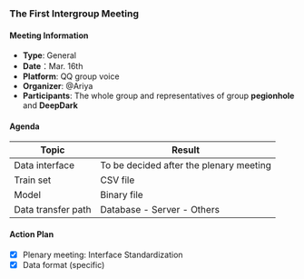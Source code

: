 ### The First Intergroup Meeting

#### Meeting Information
- **Type**: General
- **Date**：Mar. 16th
- **Platform**: QQ group voice
- **Organizer**: @Ariya
- **Participants**: The whole group and representatives of group **pegionhole** and **DeepDark**

#### Agenda
|Topic|Result|
|-|-|
|Data interface|To be decided after the plenary meeting|
|Train set|CSV file|
|Model|Binary file|
|Data transfer path|Database - Server - Others|


#### Action Plan
- [x] Plenary meeting: Interface Standardization
- [x] Data format (specific)
